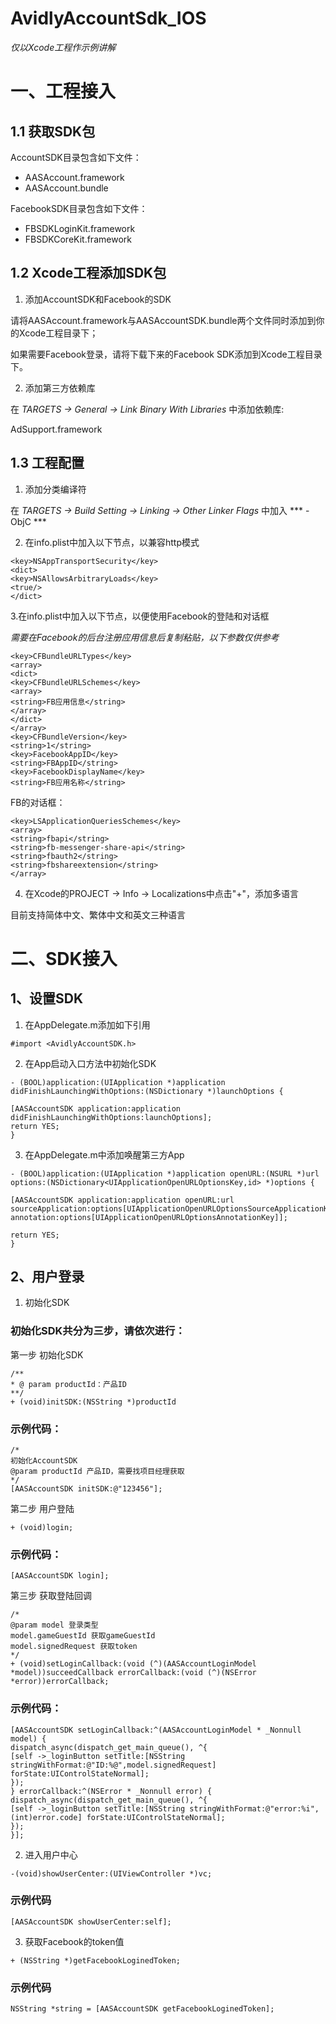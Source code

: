 # AvidlyAccountSdk_IOS
*仅以Xcode工程作示例讲解*

# 一、工程接入
## 1.1 获取SDK包 
AccountSDK目录包含如下文件：
* AASAccount.framework
* AASAccount.bundle

FacebookSDK目录包含如下文件：
* FBSDKLoginKit.framework
* FBSDKCoreKit.framework


## 1.2 Xcode工程添加SDK包
1. 添加AccountSDK和Facebook的SDK

请将AASAccount.framework与AASAccountSDK.bundle两个文件同时添加到你的Xcode工程目录下；

如果需要Facebook登录，请将下载下来的Facebook SDK添加到Xcode工程目录下。

2. 添加第三方依赖库

在 *TARGETS → General → Link Binary With Libraries* 中添加依赖库:

AdSupport.framework

## 1.3 工程配置
1. 添加分类编译符

在 *TARGETS → Build Setting → Linking → Other Linker Flags* 中加入 *** -ObjC ***

2. 在info.plist中加入以下节点，以兼容http模式
```
<key>NSAppTransportSecurity</key>
<dict>
<key>NSAllowsArbitraryLoads</key>
<true/>
</dict>
```
3.在info.plist中加入以下节点，以便使用Facebook的登陆和对话框

*需要在Facebook的后台注册应用信息后复制粘贴，以下参数仅供参考*

```
<key>CFBundleURLTypes</key>
<array>
<dict>
<key>CFBundleURLSchemes</key>
<array>
<string>FB应用信息</string>
</array>
</dict>
</array>
<key>CFBundleVersion</key>
<string>1</string>
<key>FacebookAppID</key>
<string>FBAppID</string>
<key>FacebookDisplayName</key>
<string>FB应用名称</string>
```
FB的对话框：
```
<key>LSApplicationQueriesSchemes</key>
<array>
<string>fbapi</string>
<string>fb-messenger-share-api</string>
<string>fbauth2</string>
<string>fbshareextension</string>
</array>
```

4. 在Xcode的PROJECT -> Info -> Localizations中点击"+"，添加多语言

目前支持简体中文、繁体中文和英文三种语言

# 二、SDK接入
## 1、设置SDK
1. 在AppDelegate.m添加如下引用
```
#import <AvidlyAccountSDK.h>
```
2. 在App启动入口方法中初始化SDK
```
- (BOOL)application:(UIApplication *)application didFinishLaunchingWithOptions:(NSDictionary *)launchOptions {

[AASAccountSDK application:application didFinishLaunchingWithOptions:launchOptions];  
return YES;
}
```
3. 在AppDelegate.m中添加唤醒第三方App
```
- (BOOL)application:(UIApplication *)application openURL:(NSURL *)url
options:(NSDictionary<UIApplicationOpenURLOptionsKey,id> *)options {

[AASAccountSDK application:application openURL:url
sourceApplication:options[UIApplicationOpenURLOptionsSourceApplicationKey]
annotation:options[UIApplicationOpenURLOptionsAnnotationKey]];

return YES;
}
```

## 2、用户登录
1. 初始化SDK

### 初始化SDK共分为三步，请依次进行：

第一步 初始化SDK
```
/**
* @ param productId：产品ID
**/
+ (void)initSDK:(NSString *)productId
```

### 示例代码：
```
/* 
初始化AccountSDK
@param productId 产品ID，需要找项目经理获取
*/
[AASAccountSDK initSDK:@"123456"];
```

第二步 用户登陆
```
+ (void)login;
```

### 示例代码：
```
[AASAccountSDK login];
```

第三步 获取登陆回调
```
/*
@param model 登录类型
model.gameGuestId 获取gameGuestId
model.signedRequest 获取token
*/
+ (void)setLoginCallback:(void (^)(AASAccountLoginModel *model))succeedCallback errorCallback:(void (^)(NSError *error))errorCallback;
```

### 示例代码：
```
[AASAccountSDK setLoginCallback:^(AASAccountLoginModel * _Nonnull model) {
dispatch_async(dispatch_get_main_queue(), ^{
[self ->_loginButton setTitle:[NSString stringWithFormat:@"ID:%@",model.signedRequest] forState:UIControlStateNormal];
});
} errorCallback:^(NSError * _Nonnull error) {
dispatch_async(dispatch_get_main_queue(), ^{
[self ->_loginButton setTitle:[NSString stringWithFormat:@"error:%i",(int)error.code] forState:UIControlStateNormal];
});
}];
```

2. 进入用户中心
```
-(void)showUserCenter:(UIViewController *)vc;
```
### 示例代码
```
[AASAccountSDK showUserCenter:self];
```
3. 获取Facebook的token值
```
+ (NSString *)getFacebookLoginedToken;
```
### 示例代码
```
NSString *string = [AASAccountSDK getFacebookLoginedToken];
```
